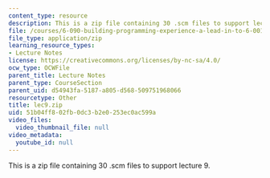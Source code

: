 ```yaml
---
content_type: resource
description: This is a zip file containing 30 .scm files to support lecture 9.
file: /courses/6-090-building-programming-experience-a-lead-in-to-6-001-january-iap-2005/51b04ff802fb0dc3b2e0253ec0ac599a_lec9.zip
file_type: application/zip
learning_resource_types:
- Lecture Notes
license: https://creativecommons.org/licenses/by-nc-sa/4.0/
ocw_type: OCWFile
parent_title: Lecture Notes
parent_type: CourseSection
parent_uid: d54943fa-5187-a805-d568-509751968066
resourcetype: Other
title: lec9.zip
uid: 51b04ff8-02fb-0dc3-b2e0-253ec0ac599a
video_files:
  video_thumbnail_file: null
video_metadata:
  youtube_id: null
---
```

This is a zip file containing 30 .scm files to support lecture 9.